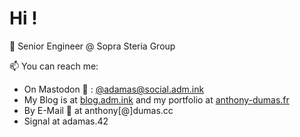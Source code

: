 # Hi !

💼 Senior Engineer @ Sopra Steria Group

📫 You can reach me:
- On Mastodon 🐘 : [@adamas@social.adm.ink](https://social.adm.ink/@adamas)
- My Blog is at [blog.adm.ink](https://blog.adm.ink) and my portfolio at [anthony-dumas.fr](https://anthony-dumas.fr)
- By E-Mail 📧 at anthony[@]dumas.cc
- Signal at adamas.42

